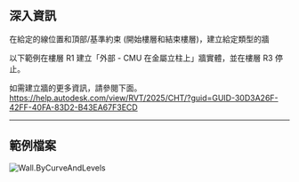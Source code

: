 ## 深入資訊
在給定的線位置和頂部/基準約束 (開始樓層和結束樓層)，建立給定類型的牆

以下範例在樓層 R1 建立「外部 - CMU 在金屬立柱上」牆實體，並在樓層 R3 停止。

如需建立牆的更多資訊，請參閱下面。
https://help.autodesk.com/view/RVT/2025/CHT/?guid=GUID-30D3A26F-42FF-40FA-83D2-B43EA67F3ECD
___
## 範例檔案

![Wall.ByCurveAndLevels](./Revit.Elements.Wall.ByCurveAndLevels_img.jpg)
